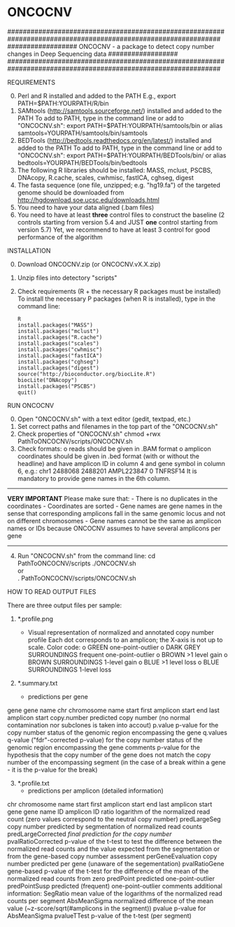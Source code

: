 # ONCOCNV

###############################################################################################################
################## ONCOCNV - a package to detect copy number changes in Deep Sequencing data ##################
###############################################################################################################

REQUIREMENTS

0. Perl and R installed and added to the PATH
	E.g., export PATH=$PATH:YOURPATH/R/bin	
1. SAMtools (http://samtools.sourceforge.net/) installed and added to the PATH
	To add to PATH, type in the command line or add to "ONCOCNV.sh": 
	export PATH=$PATH:YOURPATH/samtools/bin
		or
	alias samtools=YOURPATH/samtools/bin/samtools	
2. BEDTools (http://bedtools.readthedocs.org/en/latest/) installed and added to the PATH
	To add to PATH, type in the command line or add to "ONCOCNV.sh": 
		export PATH=$PATH:YOURPATH/BEDTools/bin/
			or
	alias bedtools=YOURPATH/BEDTools/bin/bedtools
3. The following R libraries should be installed: MASS, mclust, PSCBS, DNAcopy, R.cache, scales, cwhmisc, fastICA, cghseg, digest
4. The fasta sequence (one file, unzipped; e.g. "hg19.fa") of the targeted genome should be downloaded from http://hgdownload.soe.ucsc.edu/downloads.html
5. You need to have your data aligned (.bam files)
6. You need to have at least **three** control files to construct the baseline (2 controls starting from version 5.4 and JUST **one** control starting from version 5.7)
   Yet, we recommend to have at least 3 control for good performance of the algorithm

INSTALLATION

0. Download ONCOCNV.zip (or ONCOCNV.vX.X.zip)
1. Unzip files into detectory "scripts"
2. Check requirements (R + the necessary R packages must be installed)
   To install the necessary P packages (when R is installed), type in the command line:
   
	   R
	   install.packages("MASS")
	   install.packages("mclust")
	   install.packages("R.cache")
	   install.packages("scales")
	   install.packages("cwhmisc")
	   install.packages("fastICA")
	   install.packages("cghseg")
	   install.packages("digest")
	   source("http://bioconductor.org/biocLite.R")
	   biocLite("DNAcopy")
	   install.packages("PSCBS")
	   quit()


RUN ONCOCNV

0. Open "ONCOCNV.sh" with a text editor (gedit, textpad, etc.)
1. Set correct paths and filenames in the top part of the "ONCOCNV.sh"
2. Check properties of "ONCOCNV.sh"
	chmod +rwx PathToONCOCNV/scripts/ONCOCNV.sh
3. Check formats: 
	o	reads should be given in .BAM format
	o	amplicon coordinates should be given in .bed format (with or without the headline) and have amplicon ID in column 4 and gene symbol in column 6, e.g.:
		chr1	2488068	2488201	AMPL223847	0	TNFRSF14
		It is mandatory to provide gene names in the 6th column.
		
---------------------------------------------------------------------------------------------------------------------------

****************VERY IMPORTANT****************
		Please make sure that:
	-	There is no duplicates in the coordinates
	-	Coordinates are sorted
	-	Gene names are gene names in the sense that corresponding amplicons fall in the same genomic locus and not on different chromosomes
	-	Gene names cannot be the same as amplicon names or IDs because ONCOCNV assumes to have several amplicons per gene

---------------------------------------------------------------------------------------------------------------------------

4. Run "ONCOCNV.sh" from the command line:
	cd PathToONCOCNV/scripts
	./ONCOCNV.sh	
		or		
	. PathToONCOCNV/scripts/ONCOCNV.sh
		
HOW TO READ OUTPUT FILES

There are three output files per sample:
1. *.profile.png
   - Visual representation of normalized and annotated copy number profile
	Each dot corresponds to an amplicon; the X-axis is not up to scale.
	Color code:
		o	GREEN				one-point-outlier
		o	DARK GREY SURROUNDINGS		frequent one-point-outlier
		o	BROWN				>1 level gain
		o	BROWN SURROUNDINGS		1-level gain
		o	BLUE				>1 level loss
		o	BLUE SURROUNDINGS		1-level loss
	
2. *.summary.txt
   - predictions per gene

gene		gene name
chr		chromosome name
start		first amplicon start
end		last amplicon start
copy.number	predicted copy number (no normal contamination nor subclones is taken into accout)
p.value		p-value for the copy number status of the genomic region encompassing the gene 
q.values	q-value ("fdr"-corrected p-value) for the copy number status of the genomic region encompassing the gene 
comments	p-value for the hypothesis that the copy number of the gene does not match the copy number of the encompassing segment 
		(in the case of a break within a gene - it is the p-value for the break) 

3. *.profile.txt
   - predictions per amplicon (detailed information)

chr			chromosome name
start			first amplicon start
end			last amplicon start
gene			gene name
ID			amplicon ID
ratio			logarithm of the normalized read count (zero values correspond to the neutral copy number)
predLargeSeg		copy number predicted by segmentation of normalized read counts
predLargeCorrected	*final prediction for the copy number*
pvalRatioCorrected	p-value of the t-test to test the difference between the normalized read counts and the value expected from the segmentation or from the gene-based copy number assessment
perGeneEvaluation	copy number predicted per gene (unaware of the segementation)
pvalRatioGene		gene-based p-value of the t-test for the difference of the mean of the normalized read counts from zero
predPoint		predicted one-point-outlier 
predPointSusp		predicted (frequent) one-point-outlier 
comments		additional information: 
				SegRatio	mean value of the logarithms of the normalized read counts per segment
				AbsMeanSigma	normalized difference of the mean value (~z-score/sqrt(#amplicons in the segment))
				pvalue		p-value for AbsMeanSigma
				pvalueTTest	p-value of the t-test (per segment)
